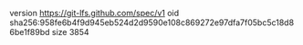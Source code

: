 version https://git-lfs.github.com/spec/v1
oid sha256:958fe6b4f9d945eb524d2d9590e108c869272e97dfa7f05bc5c18d86be1f89bd
size 3854
